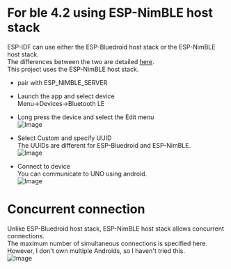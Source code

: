 # For ble 4.2 using ESP-NimBLE host stack
ESP-IDF can use either the ESP-Bluedroid host stack or the ESP-NimBLE host stack.   
The differences between the two are detailed [here](https://docs.espressif.com/projects/esp-idf/en/stable/esp32/api-guides/ble/overview.html).   
This project uses the ESP-NimBLE host stack.   

- pair with ESP_NIMBLE_SERVER   

- Launch the app and select device  
Menu->Devices->Bluetooth LE   

- Long press the device and select the Edit menu   
![Image](https://github.com/user-attachments/assets/2d36b757-585a-4310-919c-a57f136c7f20)

- Select Custom and specify UUID   
The UUIDs are different for ESP-Bluedroid and ESP-NimBLE.   
![Image](https://github.com/user-attachments/assets/9b0f23bc-86f4-4631-81e6-1df8d876f41b)

- Connect to device   
You can communicate to UNO using android.   
![Image](https://github.com/user-attachments/assets/e84fa3b1-a0ee-4af3-a64c-695a5b383857)


# Concurrent connection
Unlike ESP-Bluedroid host stack, ESP-NimBLE host stack allows concurrent connections.   
The maximum number of simultaneous connections is specified here.   
However, I don't own multiple Androids, so I haven't tried this.   
![Image](https://github.com/user-attachments/assets/9d1e1182-ed41-4b9e-bc55-bb3c75dd4745)
